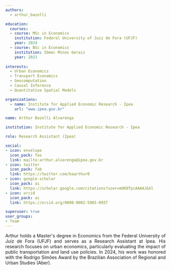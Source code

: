 ```yaml
---
authors:
  - arthur_bazolli

education:
  courses:
  - course: MSc in Economics
    institution: Federal University of Juiz de Fora (UFJF)
    year: 2024
  - course: BSc in Economics
    institution: Ibmec Minas Gerais
    year: 2021
    
interests:
  - Urban Economics
  - Transport Economics
  - Geocomputation
  - Causal Inference
  - Quantitative Spatial Models

organizations:
  - name: Institute for Applied Economic Research - Ipea
    url: "www.ipea.gov.br"

name: Arthur Bazolli Alvarenga

institution: Institute for Applied Economic Research - Ipea

role: Research Assistant (Ipea)

social:
- icon: envelope
  icon_pack: fas
  link: mailto:arthur.alvarenga@ipea.gov.br
- icon: twitter
  icon_pack: fab
  link: https://twitter.com/baarthur0
- icon: google-scholar
  icon_pack: ai
  link: https://scholar.google.com/citations?user=mOK0TpcAAAAJ&hl
- icon: orcid
  icon_pack: ai
  link: https://orcid.org/0000-0002-5985-0937

superuser: true
user_groups:
- Team
---
```

<p align="justify">
Arthur holds a Master's degree in Economics from the Federal University of Juiz de Fora (UFJF) and serves as a Research Assistant at Ipea. His research focuses on urban economics, particularly evaluating the impact of public transportation and land use policies. In 2024, his work was honored with the Rodrigo Simões Award by the Brazilian Association of Regional and Urban Studies (Aber).
</p>
